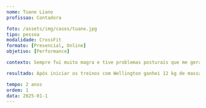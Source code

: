 ```yaml
---
nome: Tuane Liano
profissao: Contadora

foto: /assets/img/casos/tuane.jpg
tipo: pessoa
modalidade: CrossFit
formato: [Presencial, Online]
objetivo: [Performance]

contexto: Sempre fui muito magra e tive problemas posturais que me geravam dor.

resultado: Após iniciar os treinos com Wellington ganhei 12 kg de massa muscular e minha postura é outra. Hoje em dia não tenho mais dores constantes como antes e sigo cada vez mais animada.

tempo: 2 anos
ordem: 1
data: 2025-01-1
---
```

